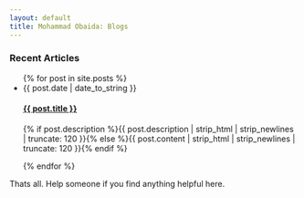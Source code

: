 ```yaml
---
layout: default
title: Mohammad Obaida: Blogs
---
```


<div id="blogs">

  <h3>Recent Articles</h3>
  <ul class="posts noList">
    {% for post in site.posts %}
      <li>
        <span class="date">{{ post.date | date_to_string }}</span>
        <h4><a href="{{ post.url }}">{{ post.title }}</a></h4>
        <p class="description">{% if post.description %}{{ post.description  | strip_html | strip_newlines | truncate: 120 }}{% else %}{{ post.content | strip_html | strip_newlines | truncate: 120 }}{% endif %}</p>
      </li>
    {% endfor %}
  </ul>


   <p>
      Thats all. Help someone if you find anything helpful here. </p>

</div>
